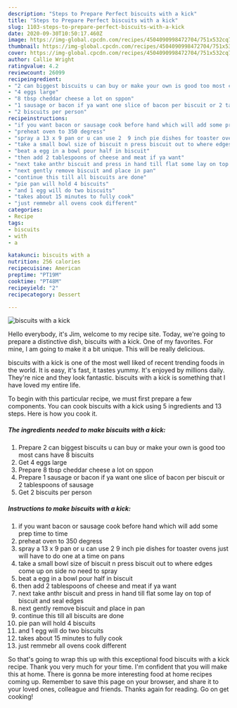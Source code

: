 ```yaml
---
description: "Steps to Prepare Perfect biscuits with a kick"
title: "Steps to Prepare Perfect biscuits with a kick"
slug: 1103-steps-to-prepare-perfect-biscuits-with-a-kick
date: 2020-09-30T10:50:17.460Z
image: https://img-global.cpcdn.com/recipes/4504090998472704/751x532cq70/biscuits-with-a-kick-recipe-main-photo.jpg
thumbnail: https://img-global.cpcdn.com/recipes/4504090998472704/751x532cq70/biscuits-with-a-kick-recipe-main-photo.jpg
cover: https://img-global.cpcdn.com/recipes/4504090998472704/751x532cq70/biscuits-with-a-kick-recipe-main-photo.jpg
author: Callie Wright
ratingvalue: 4.2
reviewcount: 26099
recipeingredient:
- "2 can biggest biscuits u can buy or make your own is good too most cans have 8 biscuits"
- "4 eggs large"
- "8 tbsp cheddar cheese a lot on sppon"
- "1 sausage or bacon if ya want one slice of bacon per biscuit or 2 tablespoons of sausage"
- "2 biscuits per person"
recipeinstructions:
- "if you want bacon or sausage cook before hand which will add some prep time to time"
- "preheat oven to 350 degress"
- "spray a 13 x 9 pan or u can use 2  9 inch pie dishes for toaster ovens just will have to do one at a time on pans"
- "take a small bowl size of biscuit n press biscuit out to where edges come up on side no need to spray"
- "beat a egg in a bowl pour half in biscuit"
- "then add 2 tablespoons of cheese and meat if ya want"
- "next take anthr biscuit and press in hand till flat some lay on top of biscuit and seal edges"
- "next gently remove biscuit and place in pan"
- "continue this till all biscuits are done"
- "pie pan will hold 4 biscuits"
- "and 1 egg will do two biscuits"
- "takes about 15 minutes to fully cook"
- "just remmebr all ovens cook different"
categories:
- Recipe
tags:
- biscuits
- with
- a

katakunci: biscuits with a 
nutrition: 256 calories
recipecuisine: American
preptime: "PT19M"
cooktime: "PT48M"
recipeyield: "2"
recipecategory: Dessert

---
```



![biscuits with a kick](https://img-global.cpcdn.com/recipes/4504090998472704/751x532cq70/biscuits-with-a-kick-recipe-main-photo.jpg)

Hello everybody, it's Jim, welcome to my recipe site. Today, we're going to prepare a distinctive dish, biscuits with a kick. One of my favorites. For mine, I am going to make it a bit unique. This will be really delicious.



biscuits with a kick is one of the most well liked of recent trending foods in the world. It is easy, it's fast, it tastes yummy. It's enjoyed by millions daily. They're nice and they look fantastic. biscuits with a kick is something that I have loved my entire life.


To begin with this particular recipe, we must first prepare a few components. You can cook biscuits with a kick using 5 ingredients and 13 steps. Here is how you cook it.

<!--inarticleads1-->

##### The ingredients needed to make biscuits with a kick:

1. Prepare 2 can biggest biscuits u can buy or make your own is good too most cans have 8 biscuits
1. Get 4 eggs large
1. Prepare 8 tbsp cheddar cheese a lot on sppon
1. Prepare 1 sausage or bacon if ya want one slice of bacon per biscuit or 2 tablespoons of sausage
1. Get 2 biscuits per person




<!--inarticleads2-->

##### Instructions to make biscuits with a kick:

1. if you want bacon or sausage cook before hand which will add some prep time to time
1. preheat oven to 350 degress
1. spray a 13 x 9 pan or u can use 2  9 inch pie dishes for toaster ovens just will have to do one at a time on pans
1. take a small bowl size of biscuit n press biscuit out to where edges come up on side no need to spray
1. beat a egg in a bowl pour half in biscuit
1. then add 2 tablespoons of cheese and meat if ya want
1. next take anthr biscuit and press in hand till flat some lay on top of biscuit and seal edges
1. next gently remove biscuit and place in pan
1. continue this till all biscuits are done
1. pie pan will hold 4 biscuits
1. and 1 egg will do two biscuits
1. takes about 15 minutes to fully cook
1. just remmebr all ovens cook different




So that's going to wrap this up with this exceptional food biscuits with a kick recipe. Thank you very much for your time. I'm confident that you will make this at home. There is gonna be more interesting food at home recipes coming up. Remember to save this page on your browser, and share it to your loved ones, colleague and friends. Thanks again for reading. Go on get cooking!
